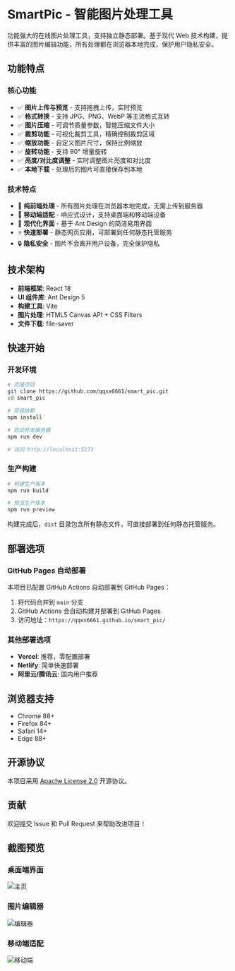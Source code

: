 # SmartPic - 智能图片处理工具

功能强大的在线图片处理工具，支持独立静态部署。基于现代 Web 技术构建，提供丰富的图片编辑功能，所有处理都在浏览器本地完成，保护用户隐私安全。

## 功能特点

### 核心功能
- ✅ **图片上传与预览** - 支持拖拽上传，实时预览
- ✅ **格式转换** - 支持 JPG、PNG、WebP 等主流格式互转
- ✅ **图片压缩** - 可调节质量参数，智能压缩文件大小
- ✅ **裁剪功能** - 可视化裁剪工具，精确控制裁剪区域
- ✅ **缩放功能** - 自定义图片尺寸，保持比例缩放
- ✅ **旋转功能** - 支持 90° 增量旋转
- ✅ **亮度/对比度调整** - 实时调整图片亮度和对比度
- ✅ **本地下载** - 处理后的图片可直接保存到本地

### 技术特点
- 🚀 **纯前端处理** - 所有图片处理在浏览器本地完成，无需上传到服务器
- 📱 **移动端适配** - 响应式设计，支持桌面端和移动端设备
- 🎨 **现代化界面** - 基于 Ant Design 的简洁易用界面
- ⚡ **快速部署** - 静态网页应用，可部署到任何静态托管服务
- 🔒 **隐私安全** - 图片不会离开用户设备，完全保护隐私

## 技术架构

- **前端框架**: React 18
- **UI 组件库**: Ant Design 5
- **构建工具**: Vite
- **图片处理**: HTML5 Canvas API + CSS Filters
- **文件下载**: file-saver

## 快速开始

### 开发环境

```bash
# 克隆项目
git clone https://github.com/qqxx6661/smart_pic.git
cd smart_pic

# 安装依赖
npm install

# 启动开发服务器
npm run dev

# 访问 http://localhost:5173
```

### 生产构建

```bash
# 构建生产版本
npm run build

# 预览生产版本
npm run preview
```

构建完成后，`dist` 目录包含所有静态文件，可直接部署到任何静态托管服务。

## 部署选项

### GitHub Pages 自动部署

本项目已配置 GitHub Actions 自动部署到 GitHub Pages：

1. 将代码合并到 `main` 分支
2. GitHub Actions 会自动构建并部署到 GitHub Pages
3. 访问地址：`https://qqxx6661.github.io/smart_pic/`

### 其他部署选项

- **Vercel**: 推荐，零配置部署
- **Netlify**: 简单快速部署
- **阿里云/腾讯云**: 国内用户推荐

## 浏览器支持

- Chrome 88+
- Firefox 84+
- Safari 14+
- Edge 88+

## 开源协议

本项目采用 [Apache License 2.0](LICENSE) 开源协议。

## 贡献

欢迎提交 Issue 和 Pull Request 来帮助改进项目！

## 截图预览

### 桌面端界面
![主页](https://github.com/user-attachments/assets/cec6d020-6154-48c6-9e06-60318ea3d34a)

### 图片编辑器
![编辑器](https://github.com/user-attachments/assets/f443876e-18b4-440a-86fe-c3fedd1375ff)

### 移动端适配
![移动端](https://github.com/user-attachments/assets/a7f50f54-930c-404c-823a-933291096e07)
